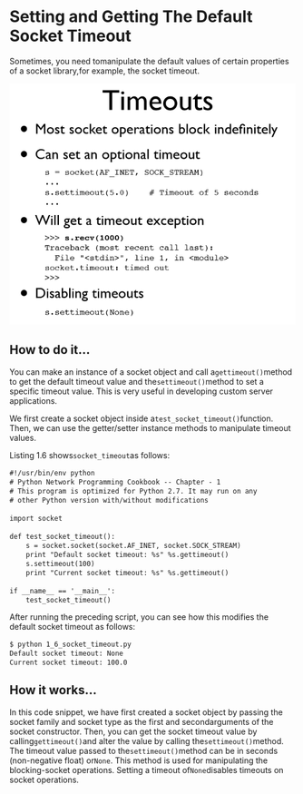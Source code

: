 # Setting and Getting The Default Socket Timeout

Sometimes, you need tomanipulate the default values of certain properties of a socket library,for example, the socket timeout.

![](/assets/timeout.PNG)

## How to do it...

You can make an instance of a socket object and call a`gettimeout()`method to get the default timeout value and the`settimeout()`method to set a specific timeout value. This is very useful in developing custom server applications.

We first create a socket object inside a`test_socket_timeout()`function. Then, we can use the getter/setter instance methods to manipulate timeout values.

Listing 1.6 shows`socket_timeout`as follows:

```
#!/usr/bin/env python
# Python Network Programming Cookbook -- Chapter - 1
# This program is optimized for Python 2.7. It may run on any   
# other Python version with/without modifications

import socket

def test_socket_timeout():
    s = socket.socket(socket.AF_INET, socket.SOCK_STREAM)
    print "Default socket timeout: %s" %s.gettimeout()
    s.settimeout(100)
    print "Current socket timeout: %s" %s.gettimeout()    

if __name__ == '__main__':
    test_socket_timeout()
```

After running the preceding script, you can see how this modifies the default socket timeout as follows:

```
$ python 1_6_socket_timeout.py 
Default socket timeout: None
Current socket timeout: 100.0
```

## How it works...

In this code snippet, we have first created a socket object by passing the socket family and socket type as the first and secondarguments of the socket constructor. Then, you can get the socket timeout value by calling`gettimeout()`and alter the value by calling the`settimeout()`method. The timeout value passed to the`settimeout()`method can be in seconds \(non-negative float\) or`None`. This method is used for manipulating the blocking-socket operations. Setting a timeout of`None`disables timeouts on socket operations.

